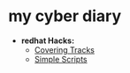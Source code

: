 # my cyber diary


* **redhat Hacks:**
	* [Covering Tracks](redhat/cover_tracks.md)
	* [Simple Scripts](redhat/scripts.md)
